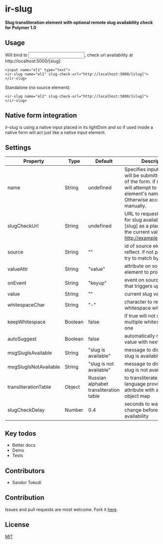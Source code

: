 # ir-slug

**Slug transliteration element with optional remote slug availability check for Polymer 1.0**

## Usage
Will bind to <input>, check url availability at http://localhost:5000/[slug]:
    
    <input name="el1" type="text">
    <ir-slug name="el1" slug-check-url="http://localhost:5000/[slug]"></ir-slug>

Standalone (no source element):
    
    <ir-slug name="el2" slug-check-url="http://localhost:5000/[slug]"></ir-slug>

<a name="native-form-integration"></a>
## Native form integration
ir-slug is using a native input placed in its lightDom and so if used inside a native form will act just like a native input element.

## Settings

| Property | Type | Default | Description |
| --------- | ---- | ------- | ----------- |
| name | String | undefined | Specifies input name that will be submitted as part of the form. if not provided will attempt to use source element's name. Otherwise access .value manually.
| slugCheckUrl | String | undefined | URL to request to check for slug availability. Use [slug] as a placeholder for the current value, e.g.: http://example.com/[slug]/ |
| source | String | "" | id of source element to reflect. if not provided will try to match by name |
| valueAttr | String | "value" | attribute on source element to process |
| onEvent | String | "keyup" | event on source element that triggers updates |
| value | String | "" | current slug value | 
| whitespaceChar | String | "-" | character to replace whitespace with |
| keepWhitespace | Boolean | false | if true will not condense multiple whitespaces into one |
| autoSuggest | Boolean | false | automatically replace the value with next available |
| msgSlugIsAvailable | String | "slug is available" | message to display when slug is available |
| msgSlugIsNotAvailable | String | "slug is not available" | message to display when slug is not available |
| transliterationTable | Object | Russian alphabet transliteration table | to transliterate a different language provide this attribute with a different object map |
| slugCheckDelay | Number | 0.4 | seconds to wait after last change before checking availability |

## Key todos
- Better docs
- Demo
- Tests

## Contributors
- Sandor Tokodi

## Contribution
Issues and pull requests are most welcome. Fork it [here](https://github.com/IgorRubinovich/ir-slug).

## License
[MIT](http://opensource.org/licenses/MIT)
